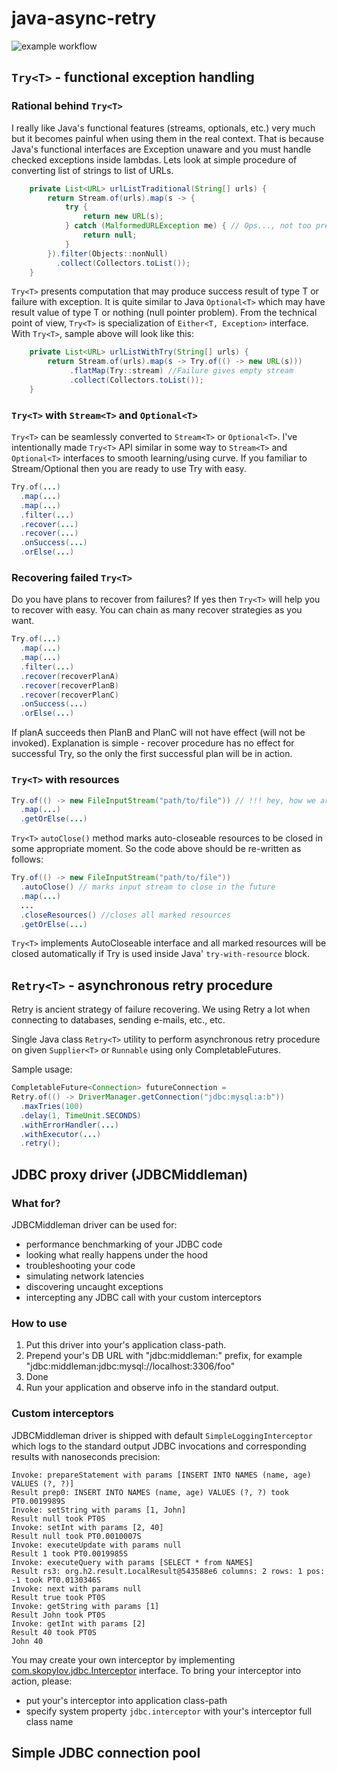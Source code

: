 # java-async-retry

![example workflow](https://github.com/skopylov58/java-functional-addons/workflows/gradle.yml/badge.svg)

## `Try<T>` - functional exception handling

### Rational behind `Try<T>`

I really like Java's functional features (streams, optionals, etc.) very much but it becomes painful 
when using them in the real context. That is because Java's functional interfaces are Exception unaware
and you must handle checked exceptions inside lambdas.
Lets look at simple procedure of converting list of strings to list of URLs.

```java
    private List<URL> urlListTraditional(String[] urls) {
        return Stream.of(urls).map(s -> {
            try {
                return new URL(s);
            } catch (MalformedURLException me) { // Ops..., not too pretty
                return null;
            }
        }).filter(Objects::nonNull)
          .collect(Collectors.toList());
    }
```

`Try<T>` presents computation that may produce success result of type T or failure with exception.
It is quite similar to Java `Optional<T>` which may have result value of type T or nothing (null pointer problem).
From the technical point of view, `Try<T>` is specialization of `Either<T, Exception>` interface.
With `Try<T>`, sample above will look like this:

```java
    private List<URL> urlListWithTry(String[] urls) {
        return Stream.of(urls).map(s -> Try.of(() -> new URL(s)))
             .flatMap(Try::stream) //Failure gives empty stream
             .collect(Collectors.toList());
    }
```
### `Try<T>` with `Stream<T>` and `Optional<T>`

`Try<T>` can be seamlessly converted to `Stream<T>` or `Optional<T>`.
I've intentionally made `Try<T>` API similar in some way to `Stream<T>` and `Optional<T>` 
interfaces to smooth learning/using curve. If you familiar to Stream/Optional then you are ready to use Try with easy.

```java
Try.of(...)
  .map(...)
  .map(...)
  .filter(...)
  .recover(...)
  .recover(...)
  .onSuccess(...)
  .orElse(...)
```

### Recovering failed `Try<T>`

Do you have plans to recover from failures? If yes then `Try<T>` will help you to recover with easy.
You can chain as many recover strategies as you want.

```java
Try.of(...)
  .map(...)
  .map(...)
  .filter(...)
  .recover(recoverPlanA)
  .recover(recoverPlanB)
  .recover(recoverPlanC)
  .onSuccess(...)
  .orElse(...)
```

If planA succeeds then PlanB and PlanC will not have effect (will not be invoked). Explanation is 
simple - recover procedure has no effect for successful Try, so the only the first successful
plan will be in action.

### `Try<T>` with resources

```java
Try.of(() -> new FileInputStream("path/to/file")) // !!! hey, how we are going close this input stream?
  .map(...)
  .getOrElse(...)
```

`Try<T>` `autoClose()` method marks auto-closeable resources to be closed in some appropriate moment.
So the code above should be re-written as follows:

```java
Try.of(() -> new FileInputStream("path/to/file"))
  .autoClose() // marks input stream to close in the future
  .map(...)
  ...
  .closeResources() //closes all marked resources
  .getOrElse(...)
```

`Try<T>` implements AutoCloseable interface and all marked resources will be closed automatically if Try is used inside Java' `try-with-resource` block.

## `Retry<T>` - asynchronous retry procedure

Retry is ancient strategy of failure recovering. We using Retry a lot when connecting to databases, sending e-mails, etc., etc.

Single Java class `Retry<T>` utility to perform asynchronous retry procedure on given `Supplier<T>` or `Runnable` using only CompletableFutures.

Sample usage:

```java
CompletableFuture<Connection> futureConnection = 
Retry.of(() -> DriverManager.getConnection("jdbc:mysql:a:b"))
  .maxTries(100)
  .delay(1, TimeUnit.SECONDS)
  .withErrorHandler(...)
  .withExecutor(...)
  .retry();
```

## JDBC proxy driver (JDBCMiddleman)

### What for?

JDBCMiddleman driver can be used for:

- performance benchmarking of your JDBC code
- looking what really happens under the hood
- troubleshooting your code
- simulating network latencies
- discovering uncaught exceptions
- intercepting any JDBC call with your custom interceptors

### How to use

1. Put this driver into your's application class-path.
2. Prepend your's DB URL with "jdbc:middleman:" prefix, for example "jdbc:middleman:jdbc:mysql://localhost:3306/foo"
3. Done
4. Run your application and observe info in the standard output.

### Custom interceptors

JDBCMiddleman driver is shipped with default `SimpleLoggingInterceptor` which logs to the standard output JDBC invocations and corresponding results with nanoseconds precision:

```
Invoke: prepareStatement with params [INSERT INTO NAMES (name, age) VALUES (?, ?)]
Result prep0: INSERT INTO NAMES (name, age) VALUES (?, ?) took PT0.0019989S
Invoke: setString with params [1, John]
Result null took PT0S
Invoke: setInt with params [2, 40]
Result null took PT0.0010007S
Invoke: executeUpdate with params null
Result 1 took PT0.0019985S
Invoke: executeQuery with params [SELECT * from NAMES]
Result rs3: org.h2.result.LocalResult@543588e6 columns: 2 rows: 1 pos: -1 took PT0.0130346S
Invoke: next with params null
Result true took PT0S
Invoke: getString with params [1]
Result John took PT0S
Invoke: getInt with params [2]
Result 40 took PT0S
John 40
```

You may create your own interceptor by implementing 
[com.skopylov.jdbc.Interceptor](jdbc/src/main/java/com/skopylov/jdbc/Interceptor.java) interface.
To bring your interceptor into action, please:

- put your's interceptor into application class-path 
- specify system property `jdbc.interceptor` with your's interceptor full class name


## Simple JDBC connection pool

  

